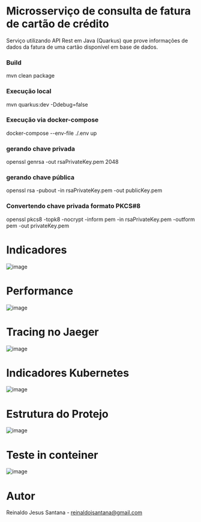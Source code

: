 # Microsserviço de consulta de fatura de cartão de crédito

Serviço utilizando API Rest em Java (Quarkus) que prove informações de dados da fatura de uma cartão disponível em base de dados.


### Build
mvn clean package


### Execução local
mvn quarkus:dev -Ddebug=false


### Execução via docker-compose
docker-compose --env-file ./.env up


### gerando chave privada
openssl genrsa -out rsaPrivateKey.pem 2048

### gerando chave pública
openssl rsa -pubout -in rsaPrivateKey.pem -out publicKey.pem

### Convertendo chave privada formato PKCS#8
openssl pkcs8 -topk8 -nocrypt -inform pem -in rsaPrivateKey.pem -outform pem -out privateKey.pem



# Indicadores
![image](https://user-images.githubusercontent.com/17239827/225927764-6ea876b9-919d-4761-822e-acf100f2f3c7.png)

# Performance
![image](https://user-images.githubusercontent.com/17239827/225932487-f5e90504-3015-4e74-a9fd-c492ea9c3c69.png)



# Tracing no Jaeger
![image](https://user-images.githubusercontent.com/17239827/225927438-e5b6bbf1-12fd-400d-956c-836eb6abe36f.png)


# Indicadores Kubernetes
![image](https://user-images.githubusercontent.com/17239827/225927225-93b47c5d-1fe7-42ab-9314-58baa8d67f0a.png)


# Estrutura do Protejo
![image](https://user-images.githubusercontent.com/17239827/225925543-26bb4148-5283-4d1a-b98a-f72ab3e681d1.png)


# Teste in conteiner
![image](https://user-images.githubusercontent.com/17239827/225934234-bdb98f70-d4ac-486a-b412-ebb001f5175d.png)



# Autor
Reinaldo Jesus Santana - reinaldojsantana@gmail.com

